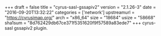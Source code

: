 +++
draft = false
title = "cyrus-sasl-gssapiv2"
version = "2.1.26-3"
date = "2016-09-20T13:32:22"
categories = ['network']
upstreamurl = "https://cyrusimap.org/"
arch = "x86_64"
size = "18684"
usize = "58668"
sha1sum = "8d762429db67ce371f5351620f9f57589a83ede7"
+++
cyrus-sasl gssapiv2 plugin.